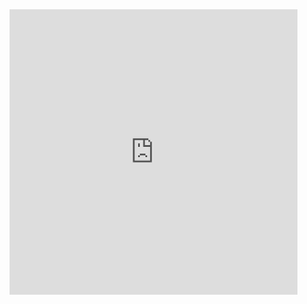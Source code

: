 <div class="card" style="max-width: 640px;">

<iframe width="100%" height="500" frameborder="0"
  src="https://observablehq.com/embed/f777e930c0aec7f8?cell=*&api_key=6184202a35d346d61eae2298a5663b7b87d01d0c"></iframe>
</div>

